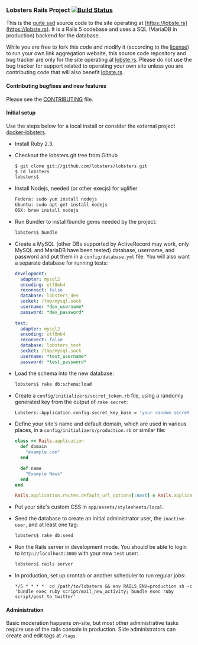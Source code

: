 ### Lobsters Rails Project [![Build Status](https://travis-ci.org/lobsters/lobsters.svg?branch=master)](https://travis-ci.org/lobsters/lobsters)

This is the
[quite sad](https://www.reddit.com/r/rails/comments/6jz7tq/source_code_lobsters_a_hacker_news_clone_built/)
source code to the site operating at
[https://lobste.rs](https://lobste.rs).
It is a Rails 5 codebase and uses a SQL (MariaDB in production) backend for the database.

While you are free to fork this code and modify it (according to the [license](https://github.com/lobsters/lobsters/blob/master/LICENSE))
to run your own link aggregation website, this source code repository and bug
tracker are only for the site operating at [lobste.rs](https://lobste.rs/).
Please do not use the bug tracker for support related to operating your own
site unless you are contributing code that will also benefit [lobste.rs](https://lobste.rs/).

#### Contributing bugfixes and new features

Please see the [CONTRIBUTING](https://github.com/lobsters/lobsters/blob/master/CONTRIBUTING.md)
file.

#### Initial setup

Use the steps below for a local install or consider the external
project [docker-lobsters](https://github.com/jamesbrink/docker-lobsters).

* Install Ruby 2.3.

* Checkout the lobsters git tree from Github
    ```sh
    $ git clone git://github.com/lobsters/lobsters.git
    $ cd lobsters
    lobsters$
    ```

* Install Nodejs, needed (or other execjs) for uglifier
    ```sh
    Fedora: sudo yum install nodejs
    Ubuntu: sudo apt-get install nodejs
    OSX: brew install nodejs
    ```

* Run Bundler to install/bundle gems needed by the project:

    ```sh
    lobsters$ bundle
    ```

* Create a MySQL (other DBs supported by ActiveRecord may work, only MySQL and
MariaDB have been tested) database, username, and password and put them in a
`config/database.yml` file.  You will also want a separate database for
running tests:

    ```yaml
    development:
      adapter: mysql2
      encoding: utf8mb4
      reconnect: false
      database: lobsters_dev
      socket: /tmp/mysql.sock
      username: *dev_username*
      password: *dev_password*
      
    test:
      adapter: mysql2
      encoding: utf8mb4
      reconnect: false
      database: lobsters_test
      socket: /tmp/mysql.sock
      username: *test_username*
      password: *test_password*
    ```

* Load the schema into the new database:

    ```sh
    lobsters$ rake db:schema:load
    ```

* Create a `config/initializers/secret_token.rb` file, using a randomly
generated key from the output of `rake secret`:

    ```sh
    Lobsters::Application.config.secret_key_base = 'your random secret here'
    ```

* Define your site's name and default domain, which are used in various places,
in a `config/initializers/production.rb` or similar file:

    ```ruby
    class << Rails.application
      def domain
        "example.com"
      end

      def name
        "Example News"
      end
    end

    Rails.application.routes.default_url_options[:host] = Rails.application.domain
    ```

* Put your site's custom CSS in `app/assets/stylesheets/local`.

* Seed the database to create an initial administrator user, the `inactive-user`, and at least one tag:

    ```sh
    lobsters$ rake db:seed
    ```

* Run the Rails server in development mode.  You should be able to login to
`http://localhost:3000` with your new `test` user:

    ```sh
    lobsters$ rails server
    ```

* In production, set up crontab or another scheduler to run regular jobs:

    ```
    */5 * * * *  cd /path/to/lobsters && env RAILS_ENV=production sh -c 'bundle exec ruby script/mail_new_activity; bundle exec ruby script/post_to_twitter'
    ```

#### Administration

Basic moderation happens on-site, but most other administrative tasks require use of the rails console in production.
Side administrators can create and edit tags at `/tags`.
